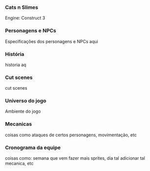 ### Cats n Slimes ###

Engine: Construct 3

### Personagens e NPCs ###

Especificaçôes dos personagens e NPCs aqui

### História ###

historia aq

### Cut scenes ###

cut scenes

### Universo do jogo ###

Ambiente do jogo

### Mecanicas ###

coisas como ataques de certos personagens, movimentação, etc

### Cronograma da equipe ###

coisas como: semana que vem fazer mais sprites, dia tal adicionar tal mecanica, etc

